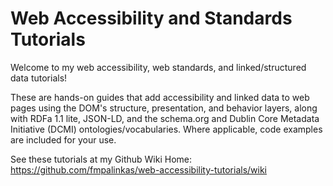 Web Accessibility and Standards Tutorials
===========================

Welcome to my web accessibility, web standards, and linked/structured data tutorials!

These are hands-on guides that add accessibility and linked data to web pages using the DOM's structure, presentation, and behavior layers, along with RDFa 1.1 lite, JSON-LD, and the schema.org and Dublin Core Metadata Initiative (DCMI) ontologies/vocabularies. Where applicable, code examples are included for your use.

See these tutorials at my Github Wiki Home:
https://github.com/fmpalinkas/web-accessibility-tutorials/wiki

